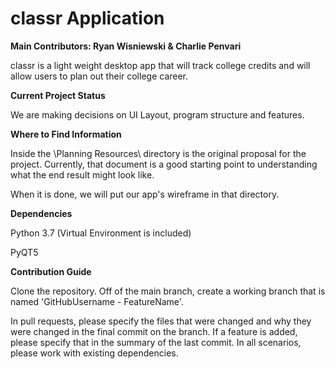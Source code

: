 # classr Application
**Main Contributors: Ryan Wisniewski & Charlie Penvari**

classr is a light weight desktop app that will track college credits and will allow users to plan out their college career. 

**Current Project Status**

We are making decisions on UI Layout, program structure and features. 

**Where to Find Information**

Inside the \Planning Resources\ directory is the original proposal for the project. Currently, that document is a good starting point to understanding what the end result might look like. 

When it is done, we will put our app's wireframe in that directory. 

**Dependencies**

Python 3.7 (Virtual Environment is included)

PyQT5

**Contribution Guide**

Clone the repository. Off of the main branch, create a working branch that is named 'GitHubUsername - FeatureName'.

In pull requests, please specify the files that were changed and why they were changed in the final commit on the branch. If a feature is added, please specify that in the summary of the last commit. In all scenarios, please work with existing dependencies. 

